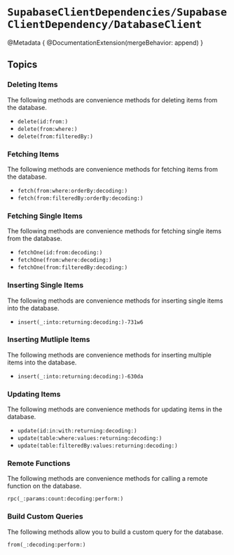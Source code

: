 # ``SupabaseClientDependencies/SupabaseClientDependency/DatabaseClient``

@Metadata {
  @DocumentationExtension(mergeBehavior: append)
}

## Topics

### Deleting Items

The following methods are convenience methods for deleting items from the database.

- ``delete(id:from:)``
- ``delete(from:where:)``
- ``delete(from:filteredBy:)``

### Fetching Items

The following methods are convenience methods for fetching items from the database.

- ``fetch(from:where:orderBy:decoding:)``
- ``fetch(from:filteredBy:orderBy:decoding:)``

### Fetching Single Items

The following methods are convenience methods for fetching single items from the database.

- ``fetchOne(id:from:decoding:)``
- ``fetchOne(from:where:decoding:)``
- ``fetchOne(from:filteredBy:decoding:)``

### Inserting Single Items

The following methods are convenience methods for inserting single items into the database.

- ``insert(_:into:returning:decoding:)-731w6``

### Inserting Mutliple Items

The following methods are convenience methods for inserting multiple items into the database.

- ``insert(_:into:returning:decoding:)-630da``

### Updating Items

The following methods are convenience methods for updating items in the database.

- ``update(id:in:with:returning:decoding:)``
- ``update(table:where:values:returning:decoding:)``
- ``update(table:filteredBy:values:returning:decoding:)``

### Remote Functions

The following methods are convenience methods for calling a remote function on the database.

``rpc(_:params:count:decoding:perform:)``

### Build Custom Queries

The following methods allow you to build a custom query for the database.

``from(_:decoding:perform:)``
